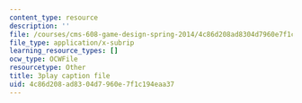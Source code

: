 ```yaml
---
content_type: resource
description: ''
file: /courses/cms-608-game-design-spring-2014/4c86d208ad8304d7960e7f1c194eaa37_1506656.srt
file_type: application/x-subrip
learning_resource_types: []
ocw_type: OCWFile
resourcetype: Other
title: 3play caption file
uid: 4c86d208-ad83-04d7-960e-7f1c194eaa37
---
```

